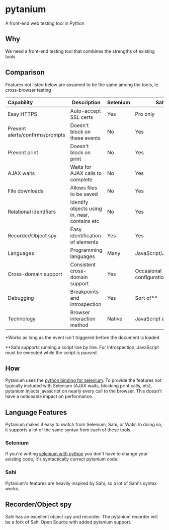 pytanium
========

A front-end web testing tool in Python

Why
---
We need a front-end testing tool that combines the strengths of existing tools

Comparison
-----------
Features not listed below are assumed to be the same among the tools, ie. cross-browser testing

|Capability|Description|Selenium|Sahi|Watir|pytanium|
|:-------------|---------------|-------------|------|-------|-------------|
|Easy HTTPS | Auto-accept SSL certs | Yes | Pro only | Yes | Yes |
|Prevent alerts/confirms/prompts | Doesn't block on these events | No | Yes | No | Yes* |
|Prevent print | Doesn't block on print | No | Yes | No | Yes* |
|AJAX waits | Waits for AJAX calls to complete | No | Yes | No | Yes* |
|File downloads | Allows files to be saved | No | Yes | No | No |
|Relational identifiers | Identify objects using in, near, contains etc| No | Yes | No | To do |
|Recorder/Object spy | Easy identification of elements | Yes | Yes | No | To do |
|Languages| Programming languages | Many | JavaScript/Java/Ruby | Ruby | Python |
|Cross-domain support| Consistent cross-domain support | Yes | Occasional configuration | Yes | Yes |
|Debugging | Breakpoints and introspection | Yes | Sort of** | Yes | Yes |
|Technology | Browser interaction method | Native | JavaScript events | Native | Native |


*Works as long as the event isn't triggered before the document is loaded

**Sahi supports running a script line by line. For introspection, JavaScript must be executed while the script is paused.

How
---
Pytanium uses the [python binding for selenium](http://selenium.googlecode.com/svn/trunk/docs/api/py/index.html). To provide the features not typically included with Selenium (AJAX waits, blocking print calls, etc), pytanium injects javascript on nearly every call to the browser. This doesn't have a noticeable impact on performance.

Language Features
-----------------
Pytanium makes it easy to switch from Selenium, Sahi, or Watir. In doing so, it supports a lot of the same syntax from each of these tools.

### Selenium
If you're writing [selenium with python](http://selenium.googlecode.com/svn/trunk/docs/api/py/index.html) you don't have to change your existing code, it's syntactically correct pytanium code.

### Sahi
Pytanium's features are heavily inspired by Sahi, so a lot of Sahi's syntax works.

Recorder/Object spy
-------------------
Sahi has an excellent object spy and recorder. The pytanium recorder will be a fork of Sahi Open Source with added pytanium support.
